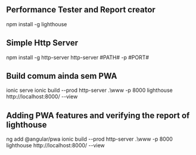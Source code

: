 
## Performance Tester and Report creator 
npm install -g lighthouse

## Simple Http Server
npm install -g http-server
http-server #PATH# -p #PORT#


## Build comum ainda sem PWA
ionic serve
ionic build --prod
http-server .\www -p 8000
lighthouse http://localhost:8000/ --view

## Adding PWA features and verifying the report of lighthouse
ng add @angular/pwa
ionic build --prod
http-server .\www -p 8000
lighthouse http://localhost:8000/ --view


